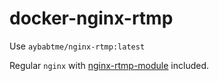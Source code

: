 # docker-nginx-rtmp

Use `aybabtme/nginx-rtmp:latest`

Regular `nginx` with [nginx-rtmp-module](https://github.com/arut/nginx-rtmp-module) included.
